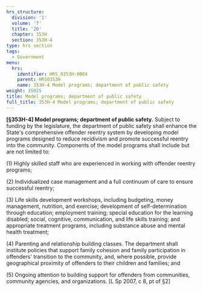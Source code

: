```yaml
---
hrs_structure:
  division: '1'
  volume: '7'
  title: '20'
  chapter: 353H
  section: 353H-4
type: hrs_section
tags:
  - Government
menu:
  hrs:
    identifier: HRS_0353H-0004
    parent: HRS0353H
    name: 353H-4 Model programs; department of public safety
weight: 35025
title: Model programs; department of public safety
full_title: 353H-4 Model programs; department of public safety
---
```

**[§353H-4] Model programs; department of public safety.** Subject to funding by the legislature, the department of public safety shall enhance the State's comprehensive offender reentry system by developing model programs designed to reduce recidivism and promote successful reentry into the community. Components of the model programs shall include but are not limited to:

(1) Highly skilled staff who are experienced in working with offender reentry programs;

(2) Individualized case management and a full continuum of care to ensure successful reentry;

(3) Life skills development workshops, including budgeting, money management, nutrition, and exercise; development of self-determination through education; employment training; special education for the learning disabled; social, cognitive, communication, and life skills training; and appropriate treatment programs, including substance abuse and mental health treatment;

(4) Parenting and relationship building classes. The department shall institute policies that support family cohesion and family participation in offenders' transition to the community, and, where possible, provide geographical proximity of offenders to their children and families; and

(5) Ongoing attention to building support for offenders from communities, community agencies, and organizations. [L Sp 2007, c 8, pt of §2]